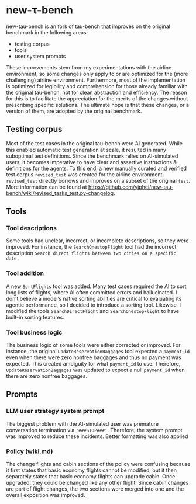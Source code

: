 # new-**τ-bench**

new-tau-bench is an fork of tau-bench that improves on the original benchmark in the following areas:

- testing corpus
- tools
- user system prompts

These improvements stem from my experimentations with the airline environment, so some changes only apply to or are optimized for the (more challenging) airline environment. Furthermore, most of the implementation is optimized for legibility and comprehension for those already familiar with the original tau-bench, not for clean abstraction and efficiency. The reason for this is to facilitate the appreciation for the merits of the changes without prescribing specific solutions. The ultimate hope is that these changes, or a version of them, are adopted by the original benchmark.

## Testing corpus

Most of the test cases in the original tau-bench were AI generated. While this enabled automatic test generation at scale, it resulted in many suboptimal test definitions. Since the benchmark relies on AI-simulated users, it becomes imperative to have clear and assertive instructions & definitions for the agents. To this end, a new manually curated and verified test corpus `revised_test` was created for the airline environment. `revised_test` directly borrows and improves on a subset of the original `test`. More information can be found at https://github.com/yiphei/new-tau-bench/wiki/revised_tasks_test.py-changelog. 

## Tools

### Tool descriptions

Some tools had unclear, incorrect, or incomplete descriptions, so they were improved. For instance, the `SearchOnestopFlight` tool had the incorrect description `Search direct flights between two cities on a specific date.`

### Tool addition

A new `SortFlights` tool was added. Many test cases required the AI to sort long lists of flights, where AI often committed errors and hallucinated. I don’t believe a model’s native sorting abilities are critical to evaluating its agentic performance, so I decided to introduce a sorting tool. Likewise, I modified the tools `SearchDirectFlight` and `SearchOnestopFlight` to have built-in sorting features.

### Tool business logic

The business logic of some tools were either corrected or improved. For instance, the original `UpdateReservationBaggages` tool expected a `payment_id` even when there were zero nonfree baggages and thus no payment was expected. This created ambiguity for what `payment_id` to use. Therefore, `UpdateReservationBaggages` was updated to expect a null `payment_id` when there are zero nonfree baggages.

## Prompts

### LLM user strategy system prompt

The biggest problem with the AI-simulated user was premature conversation termination via `'###STOP###'`. Therefore, the system prompt was improved to reduce these incidents. Better formatting was also applied

### Policy (wiki.md)

The change flights and cabin sections of the policy were confusing because it first states that basic economy flights cannot be modified, but it then separately states that basic economy flights can upgrade cabin. Once upgraded, they could be changed like any other flight. Since cabin changes are part of flight changes, the two sections were merged into one and the overall exposition was improved.